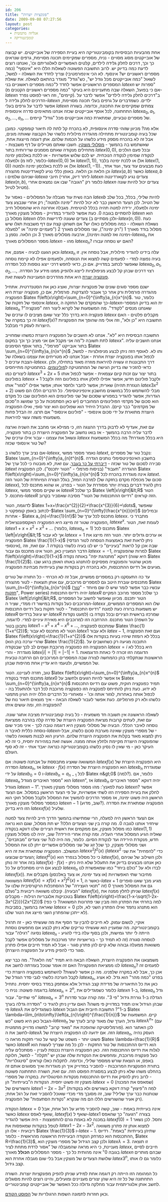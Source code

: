 ```yaml
---
id: 206
title: "פונקציות יוצרות"
date: 2009-09-08 07:27:56
layout: post
categories: 
  - אנליזה מתמטית
  - קומבינטוריקה
---
```

אחת מהבעיות הבסיסיות בקומבינטוריקה היא בעיית הספירה של אובייקטים. יש קבוצה של אובייקטים מסוג מסויים - נניח, מספרים שמקיימים תכונה מסויימת, גרפים שנראים כך וכך, דרכים לחלק גלידה לילדים, קלטים האפשריים לאלגוריתם וכו', ואנחנו רוצים לדעת כמה בדיוק יש. לרוב התשובה הפשוטה לשאלות הללו היא "אינסוף" (כמה מספרים ראשוניים יש? אינסוף. לא הכי אינפורמטיבי) וצריך לחדד את השאלה - למשל, לשאול "כמה אובייקטים מכל גודל יש", כש"גודל" מוגדר בהתאם לשאלה. את שאלת המספרים הראשוניים אפשר לחדד ל"כמה מספרים ראשוניים בני $latex n$ ספרות יש" (אם כי בפועל, השאלה שבה מתעניינים היא בעיקר "כמה מספרים ראשוניים הקטנים מ-$latex n$ קיימים", וזה ראוי לפוסט נפרד). ב"דרכים לחלק גלידה לילדים" אפשר לדבר על הדרכים לחלק גלידה ל-$latex n$ ילדים. כשמדברים על גרפים בעלי תכונה מסויימת, אפשר לדבר על גרפים בעלי $latex n$ צמתים שמקיימים את התכונה, וכדומה. בשורה התחתונה, לכל אוסף אובייקטים שכזה אנחנו מתאימים סדרה אינסופית $latex a_{0},a_{1},a_{2},\dots,a_{n},\dots$ של מספרים טבעיים, שמתארת כמה אובייקטים מכל "גודל" קיימים.

אלא מה? מכיוון שזוהי סדרה אינסופית, לא בהכרח קל לתת לה תיאור קומפקטי. כמובן שכל בעיה קומבינטורית מתחילה מהגדרה מילולית כלשהי של הקבוצה שאותה מונים, אבל זה לא בהכרח מספק מידע כלשהו על הכמות שלהם. אתן דוגמה מייצגת אחת, שאשתמש בה בהמשך - <a href="http://en.wikipedia.org/wiki/Motzkin_number">מסלולי מוצקין</a>. חשבו שאתם מטיילים על דף משבצות - מתחילים מנקודה שאתם מסמנים שרירותית בתור $latex \left(0,0\right)$, ובכל פעם הולכים לנקודה שמימין לנקודה הנוכחית. יש לכם שלוש אפשרויות - או ללכת באלכסון ימינה ולמעלה (כלומר, לזוז מ-$latex \left(0,0\right)$ אל $latex \left(1,1\right)$), או ללכת ימינה בלבד (אל $latex \left(1,0\right)$) או ללכת באלכסון ימינה ולמטה (אל $latex \left(1,-1\right)$). כעת מבצעים עוד צעד, ועוד אחד, וכן הלאה וכן הלאה. באופן כללי נגיע לקוארדינטות מהצורה $latex \left(a,b\right)$ כאשר $latex a,b$ שניהם שלמים ו-$latex a$ חיובי (ליתר דיוק, אחרי $latex n$ צעדים נגיע לקוארדינטה $latex \left(n,b\right)$, כלומר רק "הגובה" שבו אנו נמצאים אחרי $latex n$ צעדים יכול להיות שונה מטיול לטיול).

הבה נשית עוד מגבלה על המסלולים - נאסור על $latex b$ להיות שלילי, בכלל, בכל שלב של הטיול. לכן הצעד הראשון כבר לא יכול להיות "ימינה ולמטה"; רק אחרי שנבצע צעד ימינה ולמעלה, ירידה למטה תהיה בכלל לגיטימית. מגבלה אחרונה היא שהמסלול חייב להסתיים בגובה 0. כעת אפשר להגדיר במדוייק - מסלול מוצקין מאורך $latex n$ הוא מסלול בן $latex n$ צעדים שעונה לדרישות הללו (ולכן מסתיים ב-$latex \left(n,0\right)$). כעת נשאלת השאלה - כמה מסלולים כאלו יש? אם תשחקו קצת עם דף משבצות תגלו שיש מסלול בודד מאורך 1 ("רק ימינה"), שני מסלולים מאורך 2 ("פעמיים ימינה" או "למעלה וימינה ואז למטה וימינה), ארבעה מסלולים מאורך 3 וכן הלאה. נסמן ב-$latex a_{n}$ את מספר המסלולים מאורך $latex n$ - מהו $latex a_{n}$? האם יש נוסחה עבורו?

וכאן הגענו לבעיה - אמנם, את $latex a_{n}$ עלה בידינו להגדיר מילולית, אבל נוסחה אין. זו בעיה נפוצה למדי - לפעמים קשה למצוא את הנוסחה, ולפעמים אפילו לא קיימת נוסחה שאפשר לכתוב במדוייק. אם כן, כדאי לחפש דרכי ייצוג נוספות לכל הסדרה $latex a_{0},a_{1},a_{2},\dots$, רצוי דרכים שבהן קל לבצע מניפולציות לייצוג ולהפיק ממנו מידע על הסדרה. <a href="http://he.wikipedia.org/wiki/%D7%A4%D7%95%D7%A0%D7%A7%D7%A6%D7%99%D7%94_%D7%99%D7%95%D7%A6%D7%A8%D7%AA">פונקציה יוצרת</a> היא אחת מהדרכים המעניינות לעשות זאת.

ישנם מספר סוגים שונים של פונקציות יוצרות, ואציג כאן את הסטנדרטית. אתחיל מהגדרה פורמלית ורק אחר כך אעבור להצדקות. פורמלית, אם כן, פונקציה יוצרת היא הפונקציה $latex f\left(x\right)=\sum_{n=0}^{\infty}a_{n}x^{n}$. כלומר, טור אינסופי של חזקות של $latex x$, כך שהמקדם של החזקה ה-$latex n$-ית הוא בדיוק המספר $latex a_{n}$ שאנחנו מנסים "לקודד". מה המשמעות של לקרוא ליצור הזה "פונקציה"? פונקציה היא בדרך כלל יצור שאם מציבים לו ערכים של $latex x$ מקבלים פלטים - האם זה כך במקרה של $latex f\left(x\right)$? התשובה היא "כן ולא", וזה אולי מה שהופך את הפונקציות היוצרות לעסק די מבלבל.

התשובה הבסיסית היא "לא". אנחנו לא חושבים על הפונקציה היוצרת כמשהו שמחוייב לתת תשובה ל"מה אני מקבל אם אני מציב כך וכך במקום $latex x$". אנחנו חושבים עליה בתור אובייקט "פורמלי", בתור אוסף הסימנים $latex \sum_{n=0}^{\infty}a_{n}x^{n}$ ותו לא. לאוסף הזה ניתן לבצע מניפולציות - למשל, לכפול אותו בפונקציה יוצרת אחרת - אבל אנחנו לא מטריחים את עצמנו בשאלה של הצבת ערכים ל-$latex x$. דרך התבוננות זו עשויה להיראות מוזרה מאוד בתחילה, ולכן כדאי להזכיר שזו בדיוק הגישה של המתמטיקה ל<a href="http://he.wikipedia.org/wiki/%D7%A4%D7%95%D7%9C%D7%99%D7%A0%D7%95%D7%9D">פולינומים</a>. במתמטיקה מתייחסים ליצורים כמו $latex x^{3}+2x+5$ בתור יצור עם זכות קיום עצמאית - אפשר לכפול אותו בפולינום $latex x+1$ ולקבל פולינום חדש; אפשר אפילו לחלק אותו בפולינום הזה ולקבל שארית; אפשר לחבר ולחסר אותו; אפשר אפילו "לגזור" אותו (הנגזרת תהיה $latex 3x^2+2$) מבלי להשתמש כלל במושגים מחשבון אינפיניטסימלי. כל הדברים הללו הם פשוט הגדרות; אפשר להגדיר במפורש שסכום של שני פולינומים הוא הפולינום שבו כל מקדם הוא סכום של מקדמי הפולינומים המחוברים (יש כאן הסתמכות על כך שמושג ה"סכום של מקדמים" כבר קיים). ההבדל היחיד הוא שפולינום הוא יצור סופי, ואילו הפונקציה היוצרת מתוארת על ידי סכום אינסופי - "פולינום אינסופי" אם תרצו. זה הבדל פחות משמעותי משזה עשוי להיראות.

עם זאת, אעדיף לא לדבוק בדרך ההצגה הזו, כי ממילא אני מחבב את השניה וארצה לדבר עליה הרבה בהמשך - אז בואו נחשוב על הפונקציה היוצרת כן בתור פונקציה, ונשאל את עצמנו - עבור אילו ערכים של $latex x$ היא בכלל מוגדרת? מה בכלל המשמעות של טור אינסופי שכזה?

אם נציב ערך כלשהו ב-$latex x$, נאמר מספר ממשי $latex t$, נקבל טור של מספרים: $latex \sum_{n=0}^{\infty}a_{n}t^{n}$. בחשבון האינפיניטסימלי נותנים הגדרה סבירה לסכום של טור שכזה - <a href="http://www.gadial.net/?p=134">דיברתי על כך בעבר</a>. עם זאת, לא מובטח כי לכל ערך של $latex t$ ההגדרה "תעבוד" (בניסוח פורמלי - "הטור יתכנס"). לכן הפונקציה $latex f\left(x\right)=\sum_{n=0}^{\infty}a_{n}x^{n}$ אינה מוגדרת בהכרח לכל $latex t$. למרבה המזל, בגלל הצורה המיוחדת של הטור הזה (סכום של מכפלת מקדם בחזקה של $latex x$), ניתן להגיד דברים בצורה יותר מסודרת על הטור - בפרט, או שהוא מתכנס לכל $latex x$, או שקיים מספר ממשי $latex R$ כך שלכל $latex \left|x\right|&lt;R$ הטור מתכנס. ל-$latex R$ הזה קוראים "רדיוס ההתכנסות של הטור" מסיבה שאסביר בקרוב.

לדוגמה, הטור $latex 1+x+\frac{x^{2}}{2}+\frac{x^{3}}{6}+\dots$, שאפשר לכתוב באופן קומפקטי כ-$latex \sum_{n=0}^{\infty}\frac{x^{n}}{n!}$ (ובמילים אחרות - $latex a_{n}=\frac{1}{n!}$) מתכנס לכל ערך של $latex x$. מתברר כי הפונקציה שטור זה מייצג היא הפונקציה האקספוננציאלית, $latex e^{x}$. לעומת זאת, הטור $latex 1+x+x^{2}+x^{3}+\dots$ (כלומר, $latex a_{n}=1$) מתכנס לכל $latex \left|x\right|&lt;1$ אך לא עבור $latex x=1$ או ערכים גדולים יותר. הטור הזה מייצג את הפונקציה $latex \frac{1}{1-x}$ (ניתן לראות זאת באמצעות הנוסחה לטור הנדסי אינסופי), שבה אכן קל לראות "בעיניים" כי יש לנו בעיה כלשהי בנקודה 1. עם זאת, וזה הדבר המעניין כאן, הטור אינו מתכנס גם עבור $latex x=-1$, למרות שהפונקציה $latex f\left(x\right)=\frac{1}{1-x}$ דווקא "מתנהגת יפה" באותה נקודה (היא שווה $latex \frac{1}{2}$). מכאן שהטור והפונקציה מפסיקים להתנהג באותו האופן ברגע שבו מגיעים אל רדיוס ההתכנסות, ולא בהכרח רק בנקודות שהן בעייתיות מבחינת הפונקציה.

עד כה התעסקנו רק במספרים ממשיים, אבל זה לא הכרחי - כל התורה של טורים מתכנסים עוברת היטב גם למספרים מרוכבים, עם אותן תוצאות - לטור מהצורה $latex \sum_{n=0}^{\infty}a_{n}x^{n}$ (עכשיו כבר אפשר לומר שיש לו שם מיוחד - "<a href="http://he.wikipedia.org/wiki/%D7%98%D7%95%D7%A8_%D7%97%D7%96%D7%A7%D7%95%D7%AA">טור חזקות</a>", Power series) יהיה רדיוס התכנסות $latex R$ כך שלכל מספר מרוכב המקיים $latex \left|z\right|&lt;R$, הטור יתכנס. מכיוון שאפשר לחשוב על המספרים המרוכבים כעל נקודות במישור דו ממדי, שציר ה-$latex x$ שלו הוא המספרים הממשיים, יש משמעות ברורה כעת למונח "רדיוס התכנסות" - לטור חזקות בעל רדיוס התכנסות $latex R$ יש עיגול ברדיוס $latex R$ שמרכזו בראשית הצירים ובכל נקודה בו (למעט נקודות על השפה) הטור מתכנס. ההרחבה הזו למרוכבים היא מאירת עיניים למדי. לדוגמה, נתבונן בטור $latex 1-x^{2}+x^{4}-x^{6}+\dots$, שמתכנס לפונקציה $latex \frac{1}{1+x^{2}}$; הטור לא מתכנס לא עבור $latex 1$ ולא עבור $latex -1$, ועם זאת הפונקציה $latex f\left(x\right)=\frac{1}{1+x^{2}}$ בכלל לא רומזת שיהיו בעיות בנקודות אלו (שהרי ערכה בהן הוא $latex \frac{1}{2}$). התובנה מגיעה רק כשחושבים על הפונקציה הזו כפונקציה מרוכבת ושמים לב לכך שבנקודה $latex x=i$ היא בכלל לא מוגדרת - והרי $latex \left|i\right|=\left|1\right|=\left|-1\right|=1$. הדוגמה הזו זכורה לי כאחת הדוגמאות הראשונות שנתקלתי בהן כהמחשה לצורה שבה המספרים המרוכבים הם הרחבה טבעית של הממשיים, ולטעמי היא עדיין אחת מהיפות שבהן.

טוב, חזרה לענייננו. הטור $latex f\left(x\right)=\sum_{n=0}^{\infty}a_{n}x^{n}$ מתכנס תמיד בנקודה $latex 0$ אז אפשר להיות רגועים ולחשוב על $latex \sum_{n=0}^{\infty}a_{n}x^{n}$ תמיד כפונקציה חוקית, פשוט עם רדיוס התכנסות לא ידוע. כעת ניתן להתייחס לפונקציה הזו כפונקציה מרוכבת לכל דבר ולהתעלל בה - לכפול אותה באחרות, לגזור אותה וכו' - ומאחורי כל הדברים הללו יהיה הגיון מתמטי כלשהו ולא רק פורמליזם. כעת אפשר לעבור לשאלה הבאה - איך מוצאים תיאור נוח של הפונקציה הזו, ומה עושים איתו?

לשאלה הראשונה אין תשובה חד משמעית - כל בעיה קומבינטורית מציבה אתגר שונה. עם זאת, לעתים קרובות מציאת הפונקציה היוצרת של סדרה קלה בהרבה ממציאת נוסחה לאיבר הכללי. הבעיה של מסלולי מוצקין היא דוגמה טובה לכך - איני מכיר שום נוסחה כללית לאיבר ה-$latex n$-י של מספרי מוצקין שאינה מערבת סכום כלשהו, אבל ניתן למצוא מאוד בקלות את הפונקציה היוצרת שלהם. הרעיון הוא לבנות משוואה כלשהי שהפונקציה היוצרת מקיימת ולחלץ אותה ממנה. אעשה זאת במהירות יחסית, כי זה לא העיקר כאן - מי שאין לו נסיון כלשהו בקומבינטוריקה כנראה יאבד אותי - זה לא סוף העולם.

המשוואה שאציג מתבססת על אבחנה פשוטה: אם $latex f\left(x\right)$ היא הפונקציה היוצרת של הסדרה $latex a_{n}$, אז $latex x\cdot f\left(x\right)$ הוא הפונקציה היוצרת של הסדרה $latex b_{n}$ שמוגדרת על ידי $latex b_{0}=0$ ו-$latex b_{n}=a_{n-1}$ לכל $latex n&gt;0$ (למה?). כלומר, אם $latex a_{n}$ הוא "מספר האיברים מגודל $latex n$", אז $latex b_{n}$ יהיה דווקא "מספר האיברים מגודל $latex n-1$". כעת לפאנץ': מהו מספר מסלולי מוצקין מאורך $latex n$? אפשר לחלק את בעיית הספירה הזו לשתי אפשרויות, על פי הצעד הראשון במסלול. אם הצעד הראשון היה פשוט ימינה, אז מספר הדרכים להמשיך את המסלול ולקבל מסלול חוקי הוא כמספר מסלולי מוצקין מאורך $latex n-1$ (שוב, מדוע?). הפונקציה שמתארת את הסדרה הזו היא בדיוק $latex xf\left(x\right)$ שלעיל.

אם הצעד הראשון היה למעלה, הרי שמתישהו בהמשך הדרך חייב להיות צעד למטה שיחזיר אותנו לגובה 0. מה קורה בין שני הצעדים הללו? יש תת מסלול, שגם הוא נראה כמו מסלול מוצקין, אם ממקמים את ראשית הצירים שלנו דווקא בנקודה $latex \left(1,1\right)$ שאליה הגיע המסלול אחרי העליה. ומה קורה אחרי הירידה? שוב, יהיה לנו מסלול מוצקין חדש, מנקודת הירידה ועד לנקודת הסיום. כלומר, מה היה לנו? שני צעדים "מבוזבזים", ושני מסלולי מוצקין, כך שכל זוג של שני מסלולים אפשריים ייתן לנו את המסלול המשולב. הפונקציה שמתארת את זה היא $latex x^{2}f^{2}\left(x\right)$ ($latex x^{2}$ כדי "להפחית" את שני הצעדים שבוצעו; $latex f^{2}\left(x\right)$ כי כל מסלול בנפרד הוא $latex f\left(x\right)$, ולכן השילוב של שניהם בזה אחר זה נותן $latex f\left(x\right)\cdot f\left(x\right)$ - כאן אנחנו מבצעים בדיוק את התעלול שלא היה ניתן לבצע אם היינו מסתכלים על כל $latex a_{n}$ לבדו ולא על "כולם ביחד" כמו שמאפשרת לנו $latex f\left(x\right)$). מחיבור שתי האפשרויות (או צעד ימינה, או צעד באלכסון) מקבלים את המשוואה $latex f\left(x\right)=xf\left(x\right)+x^{2}f^{2}\left(x\right)+1$, כאשר ה-$latex +1$ מגיע מכך שאנו סופרים גם את המסלול מאורך 0 (זה "תנאי העצירה" של ההסתכלות הרקורסיבית שלנו על הבעיה). קיבלנו משוואה ריבועית ב"נעלם" $latex f\left(x\right)$, שניתן לחלץ ממנה את $latex f\left(x\right)$ בטכניקות אלגבריות רגילות - מקבלים $latex f\left(x\right)=\frac{1-x-\sqrt{1-2x-3x^{2}}}{2x^{2}}$ (למה בחרתי את הפתרון הזה מבין שני פתרונות המשוואה? כי כפי שאראה בהמשך, בסביבות $latex x=0$ הוא מתנהג נחמד ואילו הפתרון השני לא, ולכן לא ייתכן שהפתרון השני מייצג את הטור שלנו).

אוקיי, לנשום עמוק. לא חייבים להבין עד הסוף את מה שעשיתי כאן - זה תרגיל בקומבינטוריקה. מה שמעניין הוא שעשיתי טריקים שלא ניתן לבצע אם מחפשים נוסחת נסיגה "רגילה" עבור $latex a_{n}$ - הייתה לי יותר גמישות, ולכן בסוף עלה בידי להגיע לנוסחה סגורה (זה לא תמיד כך - בוריאציות יותר מורכבות על מסלולים אפשר לקבל משוואות ממעלה גבוהה שלא קיים להן פתרון סגור - אבל לא תמיד חייבים אפילו פתרון סגור כדי להפיק מידע על הפונקציה היוצרת).

משמצאנו את הפונקציה היוצרת, השאלה הבאה היא תמיד "מה הלאה?". מה כבר יצא לנו ממציאת הפונקציה? האם זה אומר שנוכל בעזרתה לחשב את $latex a_{n}$? לפעמים זה אכן כך, אבל לא במקרה שלפנינו. מה כן אפשר לעשות? להשתמש בפונקציה היוצרת כדי לקבל הערכה כלשהי לגבי סדר הגודל של $latex a_{n}$, בפרט "כמה מהר" הוא גדל. לא אציג כאן את כל התיאוריה של מדידת קצב הגידול אלא אסתפק במדד בסיסי יחסית. נתחיל בדוגמה פשוטה: נניח כי $latex a_{n}=2^{n}$, כלומר כשמגדילים את $latex n$ ב-1, $latex a_{n}$ גדל "פי שתיים". עבור $latex a_{n}=3^{n}$ הגדלה ב-1 גוררת גידול "פי 3". ומה קורה עבור סדרות שבהן הגידול אינו תמיד במדוייק פי משהו? האם עדיין ניתן להגיד כי "הסדרה גדלה בערך פי $latex \lambda$ כשמגדילים את $latex n$ ב-1"? התשובה חיובית אם הגבול $latex \lambda=\lim_{n\to\infty}\left(a_{n}\right)^{\frac{1}{n}}$ קיים. המשמעות של הגבול כאן היא פשוט "כש-$latex a_{n}$ גדול, הערך שלו מאוד קרוב לערך של $latex \lambda^{n}$" (עם פורמליסטיקה שהופכת את "מאוד קרוב" למשהו מדוייק מתמטית). לכן האתגר הוא לחשב את ה-$latex \lambda$ הזה. אם ידועה לנו הפונקציה היוצרת של $latex a_{n}$, העסק נהיה פשוט יותר - משפט של קושי על טורי חזקות מראה כי $latex \lambda=\frac{1}{R}$ כאשר $latex R$ הוא רדיוס ההתכנסות של טור החזקות - לכן כל מה שצריך לעשות הוא לגלות את רדיוס ההתכנסות הזה. כאן הפונקציה היוצרת נכנסת לעניין - מסתכלים עליה כעל פונקציה מרוכבת, ומחפשים את הנקודות שלה שבהן יש "תקלה" - למשל, חלוקה באפס, או הוצאת שורש ממספר שלילי, וכדומה. לתקלות כאלו קוראים "סינגולריות" בתורת הפונקציות המרוכבות - להסביר במדוייק איך הן מוגדרות ואיך מסווגים אותם זה בהחלט משהו שלא ניתן לבצע במסגרת הפוסט הזה. עם זאת, השורה התחתונה פשוטה - לרוב ניתן להסיק את רדיוס ההתכנסות מנקודות הסינגולריות. במקרה של מספרי מוצקין זה פשוט יחסית. הנקודות ה"בעייתיות" הן $latex x=0$ (שמאפס את המכנה) והשורשים של $latex 1-2x-3x^{2}$ (למה ה"פיצוץ" קורה דווקא בשורשים ולא בנקודות שנותנות כבר ערך שלילי? שוב, זה מסובך מדי מכדי שאוכל להסביר זאת על רגל אחת; רק אעיר שהשורשים הללו הם מה שנקרא "נקודות הסתעפות" של הפונקציה).

הנקודה $latex x=0$ אינה בעייתית באמת - שוב, קשה להסביר מדוע על רגל אחת, אבל כאשר $latex x$ שואף לאפס, $latex f\left(x\right)$ שואף ל-$latex 1$ בצורה "רגועה" כך שהאפס במכנה לא באמת גורם להתפוצצות - היה אפשר להגדיר $latex f\left(0\right)=1$ וחסל. לכן נשאר לטפל בנקודות שמאפסות את $latex 1-2x-3x^{2}$. למצוא אותן זה פתרון משוואה ריבועית - אלו הן $latex \frac{1}{3}$ ו-$latex -1$. שתיהן בעייתיות "באמת". רדיוס ההתכנסות הוא כמרחק הנקודה הבעייתית הראשונה מהראשית - כלומר, $latex R=\frac{1}{3}$, ולכן קצב הגידול של מספרי מוצקין הוא $latex \lambda=3$. זו תוצאה מעניינת, כי היא מראה שהמגבלה של "אסור לרדת מתחת לציר $latex x$, חייבים לסיים בגובה 0" אינה מהותית כל כך - מספר המסלולים <strong>הכולל</strong> מאורך $latex n$ שבהם מותרים שלושת הצעדים של מוצקין אבל בלי שום מגבלה אחרת הוא $latex 3^{n}$, כלומר גם לו אותו קצב גידול.

כל המהומה הזו הייתה רק דוגמה אחת למידע שניתן להפיק מפונקציות יוצרות. השורה התחתונה של כל זה היא שהן יצורים מעניינים ומועילים, והיינו רוצים להיות מסוגלים לחשב אותן אלגוריתמית עבור מחלקה גדולה ככל האפשר של אובייקטים קומבינטוריים.

וכאן חוזרות לתמונה השפות הרגולריות של <a href="http://www.gadial.net/?p=204">הפוסט הקודם</a>.
